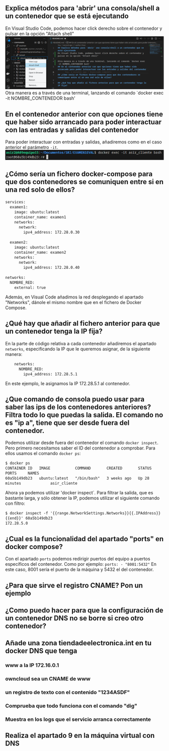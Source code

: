 ## Explica métodos para 'abrir' una consola/shell a un contenedor que se está ejecutando
En Visual Studio Code, podemos hacer click derecho sobre el contenedor y pulsar en la opción "Attach shell"
![VSCode attach shell](/img/1a.png)
Otra manera es a través de una terminal, lanzando el comando `docker exec -it NOMBRE_CONTENEDOR bash'

## En el contenedor anterior con que opciones tiene que haber sido arrancado para poder interactuar con las entradas y salidas del contenedor
Para poder interactuar con entradas y salidas, añadiremos como en el caso anterior el parámetro `-it`.
![Interactuando con el contenedor](/img/2a.png)
## ¿Cómo sería un fichero docker-compose para que dos contenedores se comuniquen entre si en una red solo de ellos?
```
services:
  examen1:
    image: ubuntu:latest
    container_name: examen1
    networks:
      network:
        ipv4_address: 172.28.0.30

  examen2:
    image: ubuntu:latest
    container_name: examen2
    networks:
      network:
        ipv4_address: 172.28.0.40

networks:
  NOMBRE_RED:
    external: true
```
Además, en Visual Code añadimos la red desplegando el apartado "Networks", dánole el mismo nombre que en el fichero de Docker Compose.
## ¿Qué hay que añadir al fichero anterior para que un contenedor tenga la IP fija?
En la parte de código relativa a cada contenedor añadiremos el apartado `networks`, especificando la IP que le queremos asignar, de la siguiente manera:
```
    networks:
      NOMBRE_RED:
        ipv4_address: 172.28.5.1
```
En este ejemplo, le asignamos la IP 172.28.5.1 al contenedor.
## ¿Que comando de consola puedo usar para saber las ips de los contenedores anteriores? Filtra todo lo que puedas la salida. El comando no es "ip a", tiene que ser desde fuera del contenedor.
Podemos utilizar desde fuera del contenedor el comando `docker inspect`. Pero primero necesitamos saber el ID del contenedor a comprobar. Para ellos usamos el comando `docker ps`:
```console
$ docker ps
CONTAINER ID   IMAGE           COMMAND       CREATED       STATUS          PORTS     NAMES
60a5b149db23   ubuntu:latest   "/bin/bash"   3 weeks ago   Up 28 minutes             asir_cliente
```
Ahora ya podemos utilizar 'docker inspect`. Para filtrar la salida, que es bastante larga, y sólo obtener la IP, podemos utilizar el siguiente comando con filtro:
```console
$ docker inspect -f '{{range.NetworkSettings.Networks}}{{.IPAddress}}{{end}}' 60a5b149db23
172.28.5.0
```
## ¿Cual es la funcionalidad del apartado "ports" en docker compose?
Con el apartado `ports` podemos redirigir puertos del equipo a puertos específicos del contenedor. Como por ejemplo:
`
ports:
      - "8001:5432"
`
En este caso, 8001 sería el puerto de la máquina y 5432 el del contenedor.
## ¿Para que sirve el registro CNAME? Pon un ejemplo

## ¿Como puedo hacer para que la configuración de un contenedor DNS no se borre si creo otro contenedor?

## Añade una zona tiendadeelectronica.int en tu docker DNS que tenga
### www a la IP 172.16.0.1
### owncloud sea un CNAME de www
### un registro de texto con el contenido "1234ASDF"
### Comprueba que todo funciona con el comando "dig"
### Muestra en los logs que el servicio arranca correctamente

## Realiza el apartado 9 en la máquina virtual con DNS
